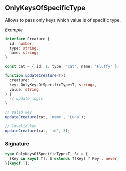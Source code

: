## OnlyKeysOfSpecificType

Allows to pass only keys which value is of specific type.

_Example_


```typescript
interface Creature {
  id: number;
  type: string;
  name: string;
}

const cat = { id: 1, type: 'cat', name: 'Fluffy' };

function updateCreature<T>(
  creature: T,
  key: OnlyKeysOfSpecificType<T, string>,
  value: string
) {
  // update logic
}

// Valid key
updateCreature(cat, 'name', 'Luna');

// Invalid key
updateCreature(cat, 'id', 3);
```

### Signature

```typescript
type OnlyKeysOfSpecificType<T, S> = {
  [Key in keyof T]: S extends T[Key] ? Key : never;
}[keyof T];

```
